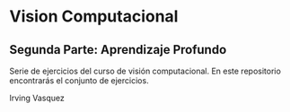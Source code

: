 # Vision Computacional
## Segunda Parte: Aprendizaje Profundo

Serie de ejercicios del curso de visión computacional. En este repositorio encontrarás el conjunto de ejercicios.

Irving Vasquez

